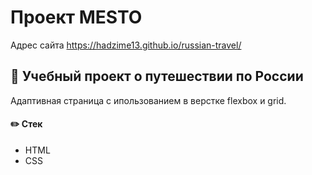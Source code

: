 # Проект MESTO

Адрес сайта
https://hadzime13.github.io/russian-travel/


## :steam_locomotive: Учебный проект о путешествии по России

Адаптивная страница с ипользованием в верстке flexbox и grid. 

#### :pencil2: Стек

- HTML
- CSS
